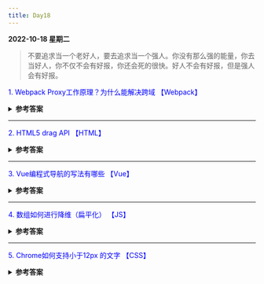 ```yaml
---
title: Day18
---
```


<summary><b>2022-10-18 星期二</b></summary>

> 不要追求当一个老好人，要去追求当一个强人。你没有那么强的能量，你去当好人，你不仅不会有好报，你还会死的很快。好人不会有好报，但是强人会有好报。

<p style="color:blue">1. Webpack Proxy工作原理？为什么能解决跨域 【Webpack】</p>
<details>
<summary><b>参考答案</b></summary>
<p>

参考答案[掘金](https://juejin.cn/post/7141295947006345229)

</p>
</details>

<hr/>
<p style="color:blue">2. HTML5 drag API 【HTML】 </p>
<details>
<summary><b>参考答案</b></summary>
<p>

- dragstart：事件主体是被拖放元素，在开始拖放被拖放元素时触发。
- darg：事件主体是被拖放元素，在正在拖放被拖放元素时触发。
- dragenter：事件主体是目标元素，在被拖放元素进入某元素时触发。
- dragover：事件主体是目标元素，在被拖放在某元素内移动时触发。
- dragleave：事件主体是目标元素，在被拖放元素移出目标元素是触发。
- drop：事件主体是目标元素，在目标元素完全接受被拖放元素时触发。
- dragend：事件主体是被拖放元素，在整个拖放操作结束时触发。

</p>
</details>

<hr/>
<p style="color:blue">3. Vue编程式导航的写法有哪些 【Vue】 </p>
<details>
<summary><b>参考答案</b></summary>
<p>

```javascript
// 字符串路径
router.push('/users/eduardo')

// 带有路径的对象
router.push({ path: '/users/eduardo' })

// 命名的路由，并加上参数，让路由建立 url
router.push({ name: 'user', params: { username: 'eduardo' } })

// 带查询参数，结果是 /register?plan=private
router.push({ path: '/register', query: { plan: 'private' } })

// 带 hash，结果是 /about#team
router.push({ path: '/about', hash: '#team' })

// 替换当前位置
router.push({ path: '/home', replace: true })
// 相当于
router.replace({ path: '/home' })
```

注意： 如果提供了 path，params 会被忽略

</p>
</details>

<hr/>
<p style="color:blue">4. 数组如何进行降维（扁平化） 【JS】 </p>

<details>
<summary><b>参考答案</b></summary>
<p>

1、利用 Array.some 方法判断数组中是否还存在数组，es6 展开运算符连接数组

```javascript
let arr = [1, 2, [3, 4]]
while (arr.some((item) => Array.isArray(item))) {
  arr = [].concat(...arr)
}
```

2、使用数组的 concat 方法

```javascript
let arr = [1, 2, [3, 4]]
let result = []
result = Array.prototype.concat.apply([], arr)
```

3、 使用数组的 concat 方法和扩展运算符

```javascript
var arr = [1, 2, [3, 4]]
var result = []
result = [].concat(...arr)
```

4、es6 中的 flat 函数也可以实现数组的扁平化

```javascript
    let arr = [1,2,['a','b',['中','文',[1,2,3,[11,21,31]]]],3];
    let result = arr.flat( Infinity )
    注意：flat方法的infinity属性，可以实现多层数组的降维
```

</p>
</details>

<hr/>
<p style="color:blue">5. Chrome如何支持小于12px 的文字 【CSS】</p>

<details>
<summary><b>参考答案</b></summary>
<p>

1. 方案一：使用zoom
- zoom 可以改变页面上元素的尺寸，属于真实尺寸。
- zoom:50%，表示缩小到原来的一半
- zoom:0.5，表示缩小到原来的一半
```css
.span10{
    font-size: 12px;
    display: inline-block;
    zoom: 0.8;
}
```
2. transform:scale()
```css
.span10{
    font-size: 12px;
    display: inline-block;
    transform:scale(0.8);
}
```
</p>
</details>

<comment/>
